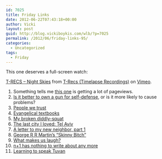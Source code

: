 ```yaml
---
id: 7025
title: Friday Links
date: 2012-06-22T07:43:18+00:00
author: Vicki
layout: post
guid: http://blog.vickiboykis.com/wlb/?p=7025
permalink: /2012/06/friday-links-95/
categories:
  - Uncategorized
tags:
  - Friday
---
```

This one deserves a full-screen watch:



[T-RECS &#8211; Night Skies](http://vimeo.com/43797471) from [T-Recs (Timelapse Recordings)](http://vimeo.com/trecsgermany) on [Vimeo](http://vimeo.com).

  1. <span style="line-height: 13px;">Something tells me <a href="http://www.theatlantic.com/magazine/archive/2012/07/why-women-still-can-8217-t-have-it-all/9020/?single_page=true" target="_blank">this one</a> is getting a lot of pageviews. </span>
  2. <span style="line-height: 13px;"><a href="http://www.quora.com/Guns-and-Firearms/Is-it-better-to-own-a-gun-for-self-defense-or-is-that-more-likely-to-cause-problems" target="_blank">Is it better to own a gun for self-defense</a>, or is it more likely to cause problems?</span>
  3. <a href="http://scaryazeri.blogspot.com/2012/06/people-we-trust.html" target="_blank"><span style="line-height: 13px;">People we trust </span></a>
  4. <span style="line-height: 13px;"><a href="http://thesocietypages.org/socimages/2012/06/21/a-close-look-at-some-evangelical-textbooks/?utm_source=feedburner&utm_medium=feed&utm_campaign=Feed%3A+SociologicalImagesSeeingIsBelieving+%28Sociological+Images%3A+Seeing+Is+Believing%29" target="_blank">Evangelical textbooks</a></span>
  5. <a href="http://www.rimarama.com/2012/06/my-broken-diddly-squat.html?utm_source=feedburner&utm_medium=feed&utm_campaign=Feed%3A+Rimarama+%28Rimarama%29" target="_blank">My broken diddly-squat</a>
  6. <a href="http://emilylhauserinmyhead.wordpress.com/2012/06/18/the-last-city-i-loved-tel-aviv/" target="_blank">The last city I loved: Tel Aviv</a>
  7. <a href="http://bernthis.com/wordpress/?p=5225" target="_blank">A letter to my new neighbor, part 1</a>
  8. <a href="http://thehairpin.com/2012/06/george-rr-martins-skinny-bitch-the-novel?utm_source=feedburner&utm_medium=feed&utm_campaign=Feed%3A+thehairpin%2FBdYj+%28The+Hairpin%29" target="_blank">George R R Martin&#8217;s &#8220;Skinny Bitch&#8221;</a>
  9. <a href="http://www.bbc.com/future/story/20120601-what-makes-us-laugh" target="_blank">What makes us laugh?</a>
 10. <a href="http://nplusonemag.com/please-rt" target="_blank">n+1 has nothing to write about any more</a>
 11. <a href="http://ngm.nationalgeographic.com/2012/07/vanishing-languages/rymer-text" target="_blank">Learning to speak Tuvan</a>